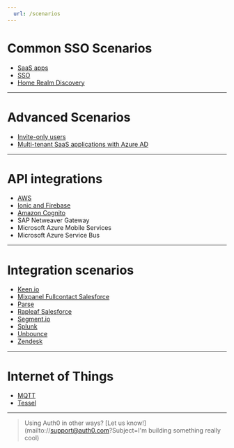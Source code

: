 ```yaml
---
  url: /scenarios
---
```


# Common SSO Scenarios

* [SaaS apps](/saas-apps)
* [SSO](/sso/single-sign-on)
* [Home Realm Discovery](hrd)

- - -

# Advanced Scenarios

* [Invite-only users](invite-only)
* [Multi-tenant SaaS applications with Azure AD](/scenarios/multi-tenant-saas-azure-ad)

- - -

# API integrations

* [AWS](aws)
* [Ionic and Firebase](/scenarios/ionic-and-firebase)
* [Amazon Cognito](/scenarios/amazon-cognito)
* SAP Netweaver Gateway
* Microsoft Azure Mobile Services
* Microsoft Azure Service Bus

- - -

# Integration scenarios

* [Keen.io](/scenarios/keenio)
* [Mixpanel Fullcontact Salesforce](/scenarios/mixpanel-fullcontact-salesforce)
* [Parse](/scenarios/parse)
* [Rapleaf Salesforce](/scenarios/rapleaf-salesforce)
* [Segment.io](/scenarios/segmentio)
* [Splunk](/scenarios/splunk)
* [Unbounce](/scenarios/unbounce)
* [Zendesk](/scenarios/zendesk-sso)

- - -

# Internet of Things

* [MQTT](/scenarios/mqtt)
* [Tessel](/scenarios/tessel)

- - -

> Using Auth0 in other ways? [Let us know!](mailto://support@auth0.com?Subject=I'm building something really cool)

